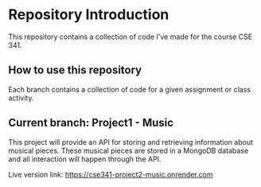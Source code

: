 # Repository Introduction

This repository contains a collection of code I've made for the course CSE 341. 

## How to use this repository

Each branch contains a collection of code for a given assignment or class activity.

## Current branch:  Project1 - Music

This project will provide an API for storing and retrieving information about musical pieces. These musical pieces are stored in a MongoDB database and all interaction will happen through the API.

Live version link: https://cse341-project2-music.onrender.com
